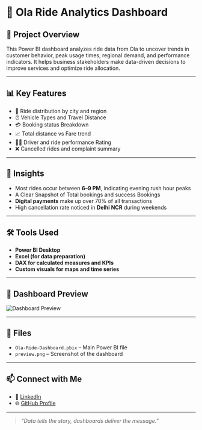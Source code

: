 # 🚖 Ola Ride Analytics Dashboard

## 📌 Project Overview

This Power BI dashboard analyzes ride data from Ola to uncover trends in customer behavior, peak usage times, regional demand, and performance indicators. It helps business stakeholders make data-driven decisions to improve services and optimize ride allocation.

---

## 📊 Key Features

- 📍 Ride distribution by city and region  
- ⏰ Vehicle Types and Travel Distance 
- 💳 Booking status Breakdown 
- 📈 Total distance vs Fare trend  
- 🧑‍✈️ Driver and ride performance Rating 
- ❌ Cancelled rides and complaint summary

---

## 🧠 Insights

- Most rides occur between **6–9 PM**, indicating evening rush hour peaks  
- A Clear Snapshot of Total bookings and success Bookings
- **Digital payments** make up over 70% of all transactions  
- High cancellation rate noticed in **Delhi NCR** during weekends

---

## 🛠️ Tools Used

- **Power BI Desktop**
- **Excel (for data preparation)**
- **DAX for calculated measures and KPIs**
- **Custom visuals for maps and time series**

---

## 📸 Dashboard Preview

![Dashboard Preview](./images/preview.png)

---

## 📁 Files

- `Ola-Ride-Dashboard.pbix` – Main Power BI file  
- `preview.png` – Screenshot of the dashboard

---

## 📫 Connect with Me

- 💼 [LinkedIn](inkedin.com/in/jatin-singhle-390550243)
- 🌐 [GitHub Profile](https://github.com/jatinsinghle)

---

> _“Data tells the story, dashboards deliver the message.”_
